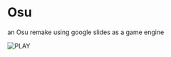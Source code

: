 # Osu
an Osu remake using google slides as a game engine

![PLAY](https://somestranger8.github.io/Osu/)
